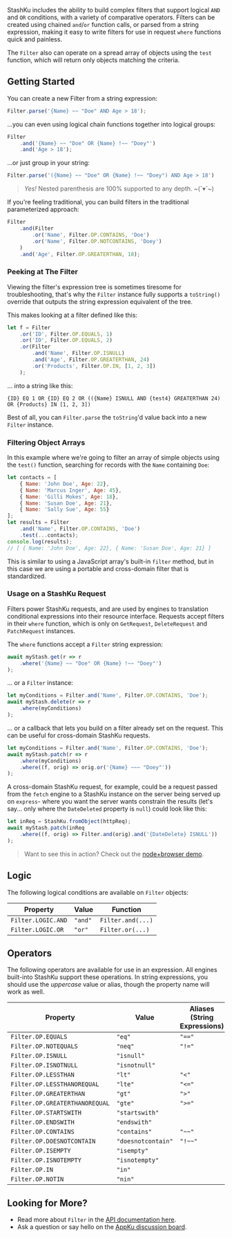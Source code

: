 StashKu includes the ability to build complex filters that support logical `AND` and `OR` conditions, with a variety
of comparative operators. Filters can be created using chained `and`/`or` function calls, or parsed from a string 
expression, making it easy to write filters for use in request `where` functions quick and painless.

The `Filter` also can operate on a spread array of objects using the `test` function, which will return only objects
matching the criteria.

## Getting Started
You can create a new Filter from a string expression:
```js
Filter.parse('{Name} ~~ "Doe" AND Age > 18');
```
...you can even using logical chain functions together into logical groups:

```js
Filter
    .and('{Name} ~~ "Doe" OR {Name} !~~ "Doey"')
    .and('Age > 18');
```
...or just group in your string:
```js
Filter.parse('({Name} ~~ "Doe" OR {Name} !~~ "Doey") AND Age > 18')
```
> *Yes!* Nested parenthesis are 100% supported to any depth. ~(˘▾˘~)

If you're feeling traditional, you can build filters in the traditional parameterized approach:
```js
Filter
    .and(Filter
        .or('Name', Filter.OP.CONTAINS, 'Doe')
        .or('Name', Filter.OP.NOTCONTAINS, 'Doey')
    )
    .and('Age', Filter.OP.GREATERTHAN, 18);
```
### Peeking at The Filter
Viewing the filter's expression tree is sometimes tiresome for troubleshooting, that's why the `Filter` instance
fully supports a `toString()` override that outputs the string expression equivalent of the tree.

This makes looking at a filter defined like this:
```js
let f = Filter
    .or('ID', Filter.OP.EQUALS, 1)
    .or('ID', Filter.OP.EQUALS, 2)
    .or(Filter
        .and('Name', Filter.OP.ISNULL)
        .and('Age', Filter.OP.GREATERTHAN, 24)
        .or('Products', Filter.OP.IN, [1, 2, 3])
    );
```
... into a string like this:
```
{ID} EQ 1 OR {ID} EQ 2 OR (({Name} ISNULL AND {test4} GREATERTHAN 24) OR {Products} IN [1, 2, 3])
```
Best of all, you can `Filter.parse` the `toString`'d value back into a new `Filter` instance.


### Filtering Object Arrays
In this example where we're going to filter an array of simple objects using the `test()` function, searching for
records with the `Name` containing `Doe`:
```js
let contacts = [
    { Name: 'John Doe', Age: 22},
    { Name: 'Marcus Inger', Age: 45},
    { Name: 'Gilli Mokes', Age: 18},
    { Name: 'Susan Doe', Age: 21},
    { Name: 'Sally Sue', Age: 55}
];
let results = Filter
    .and('Name', Filter.OP.CONTAINS, 'Doe')
    .test(...contacts);
console.log(results);
// [ { Name: 'John Doe', Age: 22}, { Name: 'Susan Doe', Age: 21} ]
```

This is similar to using a JavaScript array's built-in `filter` method, but in this case we are using a portable and
cross-domain filter that is standardized. 

### Usage on a StashKu Request
Filters power StashKu requests, and are used by engines to translation conditional expressions into their resource
interface. Requests accept filters in their `where` function, which is only on `GetRequest`, `DeleteRequest` and
`PatchRequest` instances. 

The `where` functions accept a `Filter` string expression:

```js
await myStash.get(r => r
    .where('{Name} ~~ "Doe" OR {Name} !~~ "Doey"')
);
```
... or a `Filter` instance:
```js
let myConditions = Filter.and('Name', Filter.OP.CONTAINS, 'Doe');
await myStash.delete(r => r
    .where(myConditions)
);
```
... or a callback that lets you build on a filter already set on the request. This can be useful for cross-domain
StashKu requests.
```js
let myConditions = Filter.and('Name', Filter.OP.CONTAINS, 'Doe');
await myStash.patch(r => r
    .where(myConditions)
    .where((f, orig) => orig.or('{Name} ~~~ "Doey"'))
);
```
A cross-domain StashKu request, for example, could be a request passed from the `fetch` engine to a StashKu instance on
the server being served up on `express`- where you want the server wants constrain the results (let's say... only where
the `DateDeleted` property is `null`) could look like this:
```js
let inReq = StashKu.fromObject(httpReq);
await myStash.patch(inReq
    .where((f, orig) => Filter.and(orig).and('{DateDelete} ISNULL'))
);
```
> Want to see this in action? Check out the [node+browser demo](https://github.com/appku/stashku/tree/master/demo).

## Logic
The following logical conditions are available on `Filter` objects:

| Property | Value | Function |
| - | - | - |
| `Filter.LOGIC.AND` | `"and"` | `Filter.and(...)` |
| `Filter.LOGIC.OR` | `"or"` | `Filter.or(...)` |

## Operators
The following operators are available for use in an expression. All engines built-into StashKu support these operations. In string expressions, you should use the *uppercase* value or alias, though the property name will work as well.

| Property | Value | Aliases (String Expressions) |
| - | - | - |
| `Filter.OP.EQUALS` | `"eq"` | `"=="` |
| `Filter.OP.NOTEQUALS` | `"neq"` | `"!="` |
| `Filter.OP.ISNULL` | `"isnull"` | |
| `Filter.OP.ISNOTNULL` | `"isnotnull"` | |
| `Filter.OP.LESSTHAN` | `"lt"` | `"<"` |
| `Filter.OP.LESSTHANOREQUAL` | `"lte"` | `"<="` |
| `Filter.OP.GREATERTHAN` | `"gt"` | `">"` |
| `Filter.OP.GREATERTHANOREQUAL` | `"gte"` | `">="` |
| `Filter.OP.STARTSWITH` | `"startswith"` | |
| `Filter.OP.ENDSWITH` | `"endswith"` | |
| `Filter.OP.CONTAINS` | `"contains"` | `"~~"` |
| `Filter.OP.DOESNOTCONTAIN` | `"doesnotcontain"` | `"!~~"` |
| `Filter.OP.ISEMPTY` | `"isempty"` | |
| `Filter.OP.ISNOTEMPTY` | `"isnotempty"` | |
| `Filter.OP.IN` | `"in"` | |
| `Filter.OP.NOTIN` | `"nin"` | |

## Looking for More?
- Read more about `Filter` in the [API documentation here](https://appku.github.io/stashku/Filter.html).
- Ask a question or say hello on the [AppKu discussion board](https://github.com/orgs/appku/discussions).
